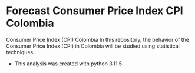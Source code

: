 # Forecast Consumer Price Index CPI Colombia
Consumer Price Index (CPI) Colombia  In this repository, the behavior of the Consumer Price Index (CPI) in Colombia will be studied using statistical techniques.

* This analysis was created with python 3.11.5